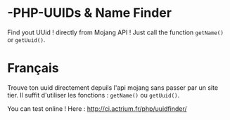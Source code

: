 -PHP-UUIDs & Name Finder
================

Find yout UUid ! directly from Mojang API !
Just call the function <code>getName()</code> or <code>getUuid()</code>. 

Français
====

Trouve ton uuid directement depuils l'api mojang sans passer par un site tier. Il suffit d'utiliser les fonctions :
<code>getName()</code> ou <code>getUuid()</code>. 

You can test online ! Here : http://ci.actrium.fr/php/uuidfinder/
